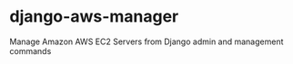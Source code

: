 django-aws-manager
==================

Manage Amazon AWS EC2 Servers from Django admin and management commands
